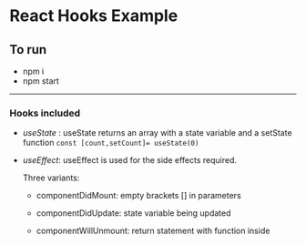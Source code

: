 # React Hooks Example

## To run 

- npm i
- npm start

---
### Hooks included

- *useState* :
  useState returns an array with a state variable and a setState function 
  `const [count,setCount]= useState(0)`


- *useEffect*:
  useEffect is used for the side effects required.
  
  Three variants:

  - componentDidMount: empty brackets [] in parameters

  - componentDidUpdate: state variable being updated

  - componentWillUnmount: return statement with function inside

  

